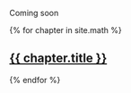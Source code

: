Coming soon

{% for chapter in site.math %}
  <div class="math">
    <h2><a href="{{ chapter.url }}">{{ chapter.title }}</a></h2>
  </div>
{% endfor %}
